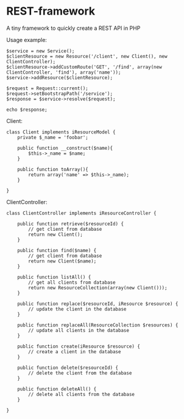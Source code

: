 # REST-framework
A tiny framework to quickly create a REST API in PHP

Usage example:

	$service = new Service();
	$clientResource = new Resource('/client', new Client(), new ClientController);
	$clientResource->addCustomRoute('GET', '/find', array(new ClientController, 'find'), array('name'));
	$service->addResource($clientResource);

	$request = Request::current();
	$request->setBootstrapPath('/service');
	$response = $service->resolve($request);
	
	echo $response;
    
Client:

    class Client implements iResourceModel {
		private $_name = 'foobar';
	
		public function __construct($name){
			$this->_name = $name;
		}
	
    	public function toArray(){
    		return array('name' => $this->_name);
		}
    
    }
    
ClientController:

    class ClientController implements iResourceController {

    	public function retrieve($resourceId) {
    		// get client from database
    		return new Client();
    	}
    	
    	public function find($name) {
    		// get client from database
    		return new Client($name);
    	}
      
    	public function listAll() {
    		// get all clients from database
    		return new ResourceCollection(array(new Client()));
    	}
      
    	public function replace($resourceId, iResource $resource) {
    		// update the client in the database
    	}
      
    	public function replaceAll(ResourceCollection $resources) {
    		// update all clients in the database
    	}
      
    	public function create(iResource $resource) {
    		// create a client in the database
    	}
      
    	public function delete($resourceId) {
    		// delete the client from the database
    	}
      
    	public function deleteAll() {
    		// delete all clients from the database
    	}
      
    }
